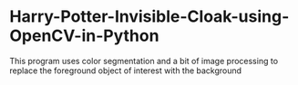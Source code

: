 # Harry-Potter-Invisible-Cloak-using-OpenCV-in-Python
This program uses color segmentation and a bit of image processing to replace the foreground object of interest with the background
